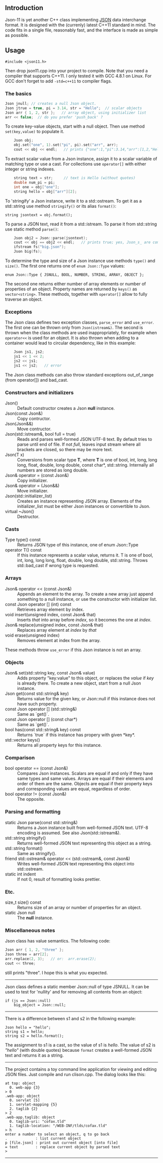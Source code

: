 
## Introduction

Json-11 is yet another C++ class implementing [JSON](http://json.org) data interchange format. It is designed with the (currenly) latest C++11 standard in mind. The code fits in a single file, reasonably fast, and the interface is made as simple as possible.

## Usage

    #include <json11.h>

Then drop json11.cpp into your project to compile. Note that you need a compiler that supports C++11. I only tested it with GCC 4.8.1 on Linux. For GCC don't forget to add `-std=c++11` to compiler flags.

### The basics

```c++
Json jnull; // creates a null Json object.
Json jtrue = true, pi = 3.14, str = "Hello";  // scalar objects
Json arr { 1, 2, str };   // array object, using initializer list
arr << false;  // do you prefer 'push_back' ?
```

To create key-value objects, start with a null object. Then use method `set(key,value)` to populate it.

```c++
    Json obj;
    obj.set("one", 1).set("pi", pi).set("arr", arr);
    cout << obj << endl;   // prints {"one":1,"pi":3.14,"arr":[1,2,"Hello",false]}
```

To extract scalar value from a Json instance, assign it to a scalar variable of matching type or use a cast. For collections use `operator[]` with either integer or string indexes.

```c++
    string text = str;     // text is Hello (without quotes)
    double num_pi = pi;
    int one = obj["one"];
    string hello = obj["arr"][2];
```

To 'stringify' a Json instance, write it to a std::ostream. To get it as a std::string use method `stringify()` or its alias `format()`:

    string jsontext = obj.format();

To parse a JSON text, read it from a std::istream. To parse it from std::string use static  method `parse()`:

```c++
    Json obj2 = Json::parse(jsontext);
    cout << obj == obj2 << endl;   // prints true; yes, Json_s_ are comparable
    ifstream fs("big.json");
    Json big(fs);
```

To determine the type and size of a Json instance use methods `type()` and `size()`. The first one returns one of `enum Json::Type` values:

    enum Json::Type { JSNULL, BOOL, NUMBER, STRING, ARRAY, OBJECT };

The second one returns either number of array elements or number of properties of an object. Property names are returned by `keys()` as `vector<string>`. These methods, together with `operator[]` allow to fully traverse an object.

### Exceptions

The Json class defines two exception classes, `parse_error` and `use_error`. The first one can be thrown only from `Json(istream&)`. The second is thrown when the class methods are used inappropriately, for example when `operator<<` is used for an object. It is also thrown when adding to a container would lead to circular dependency, like in this example:

```c++
    Json js1, js2;
    js1 << 1 << 2;
    js2 << js1;
    js1 << js2;   // error
```

The Json class methods can also throw standard exceptions out_of_range (from operator[]) and bad_cast.

### Constructors and initializers

<dl>
<dt>Json()</dt>
<dd>Default constructor creates a Json <b>null</b> instance.</dd>
<dt>Json(const Json&)</dt>
<dd>Copy contructor.</dd>
<dt>Json(Json&&)</dt>
<dd>Move contructor.</dd>
<dt>Json(std::istream&, bool full = true)</dt>
<dd>Reads and parses well-formed JSON UTF-8 text. By default tries to parse until end of file. If not <i>full</i>, leaves input stream where all brackets are closed, so there may be more text.</dd>
<dt>Json(T x)</dt>
<dd>Conversions from scalar type <b>T</b>, where <b>T</b> is one of bool, int, long, long long, float, double, long double, const char*, std::string. Internally all numbers are stored as long double.</dd>
<dt>Json& operator = (const Json&)</dt>
<dd>Copy initializer.</dd>
<dt>Json& operator = (Json&&)</dt>
<dd>Move initializer.</dd>
<dt>Json(std::initializer_list<Json>)</dt>
<dd>Creates an instance representing JSON array. Elements of the initializer_list must be either Json instances or convertible to Json.</dd>
<dt>virtual ~Json()</dt>
<dd>Destructor.</dd>
</dl>

### Casts

<dl>
<dt>Type type() const </dt>
<dd>Returns JSON type of this instance, one of enum Json::Type</dd>
<dt>operator T() const </dt>
<dd>If this instance represents a scalar value, returns it. T is one of bool, int, long, long long, float, double, long double, std::string. Throws std::bad_cast if wrong type is requested.</dd>
</dl>

### Arrays

<dl>
<dt>Json& operator << (const Json&)</dt>
<dd>Appends an element to the array. To create a new array just append something to a null instance, or use the constructor with initializer list.</dd>
<dt>const Json operator [] (int) const</dt>
<dd>Retrieves array element by index.</dd>
<dt>void insert(unsigned index, const Json& that)</dt>
<dd>Inserts <i>that</i> into array before <i>index</i>, so it becomes the one at <i>index</i>.</dd>
<dt>Json& replace(unsigned index, const Json& that)</dt>
<dd>Replaces array element at <i>index</i> by <i>that</i></dd>
<dt>void erase(unsigned index)</dt>
<dd>Removes element at </i>index</i> from the array.</dd>
</dl>

These methods throw `use_error` if this Json instance is not an array.

### Objects

<dl>
<dt>Json& set(std::string key, const Json& value)</dt>
<dd>Adds property "key:value" to this object, or replaces the <i>value</i> if <i>key</i> is already there. To create a new object, start from a null Json instance.</dd>
<dt>Json get(const std::string& key)</dt>
<dd>Returns value for the given key, or Json::null if this instance does not have such property.</dd>
<dt>const Json operator [] (std::string&)</dt>
<dd>Same as `get()`.</dd>
<dt>const Json operator [] (const char*)</dt>
<dd>Same as `get()`.</dd>
<dt>bool has(const std::string& key) const</dt>
<dd>Returns `true` if this instance has propery with given *key*.</dd>
<dt>std::vector<std::string> keys()</dt>
<dd>Returns all property keys for this instance.</dd>
</dl>

### Comparison

<dl>
<dt>bool operator == (const Json&)</dt>
<dd>Compares Json instances. Scalars are equal if and only if they have same types and same values. Arrays are equal if their elements and order of them are the same. Objects are equal if their property keys and corresponding values are equal, regardless of order.</dd>
<dt>bool operator != (const Json&)</dt>
<dd>The opposite.</dd>
</dl>

### Parsing and formatting

<dl>
<dt>static Json parse(const std::string&)</dt>
<dd>Returns a Json instance built from well-formed JSON text. UTF-8 encoding is assumed. See also Json(std::istream&).</dd>
<dt>std::string stringify()</dt>
<dd>Returns well-formed JSON text representing this object as a string.</dd>
<dt>std::string format()</dt>
<dd>Same as stringify().</dd>
<dt>friend std::ostream& operator << (std::ostream&, const Json&)</dt>
<dd>Writes well-formed JSON text representing this object into std::ostream.</dd>
<dt>static int indent</dt>
<dd>If not 0, result of formatting looks prettier.</dd>
</dl>

### Etc.

<dl>
<dt>size_t size() const</dt>
<dd>Returns size of an array or number of properties for an object.</dd>
<dt>static Json null</dt>
<dd>The <b>null</b> instance.</dd>
</dl>

### Miscellaneous notes

Json class has value semantics. The following code:

```c++
Json arr { 1, 2, "three" };
Json three = arr[2];
arr.replace(2, 3);   // or:  arr.erase(2);
cout << three;
```

still prints "three". I hope this is what you expected.

-------

Json class defines a static member Json::null of type JSNULL. It can be used to test for 'nullity' and for removing all contents from an object:

    if (js == Json::null)
        big_object = Json::null;

------

There is a difference between s1 and s2 in the following example:

    Json hello = "hello";
    string s1 = hello;
    string s2 = hello.format();

The assignment to s1 is a cast, so the value of s1 is *hello*. The value of s2 is *"hello"* (with double quotes) because `format` creates a well-formed JSON text and returns it as a string.

------

The project contains a toy command line application for viewing and editing JSON files. Just compile and run clison.cpp. The dialog looks like this:

```
at top: object
  0. web-app {3}
> 0
.web-app: object
  0. servlet [5]
  1. servlet-mapping {5}
  2. taglib {2}
> 2
.web-app.taglib: object
  0. taglib-uri: "cofax.tld"
  1. taglib-location: "/WEB-INF/tlds/cofax.tld"
> h
enter a number to select an object, q to go back
.             : list current object
p [file.json] : print out current object [into file]
= text        : replace current object by parsed text
>
```

------
